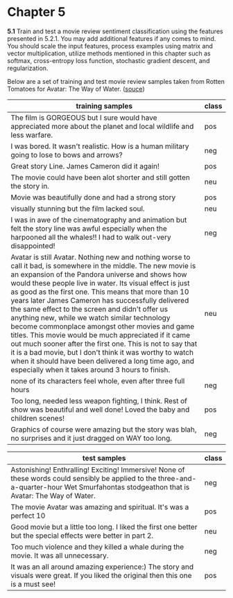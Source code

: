 # Chapter 5
__5.1__ Train and test a movie review sentiment classification using the features presented in 5.2.1. You may add additional features if any comes to mind. You should scale the input features, process examples using matrix and vector multiplication, utilize methods mentioned in this chapter such as softmax, cross-entropy loss function, stochastic gradient descent, and regularization. 

Below are a set of training and test movie review samples taken from Rotten Tomatoes for Avatar: The Way of Water. ([souce](https://www.rottentomatoes.com/m/avatar_the_way_of_water))

| training samples                                                                                                                                                                                                                                                                                                                                                                                                                                                                                                                                                                                                                                                                                                                                                                             | class |
|----------------------------------------------------------------------------------------------------------------------------------------------------------------------------------------------------------------------------------------------------------------------------------------------------------------------------------------------------------------------------------------------------------------------------------------------------------------------------------------------------------------------------------------------------------------------------------------------------------------------------------------------------------------------------------------------------------------------------------------------------------------------------------------------|------|
| The film is GORGEOUS but I sure would have appreciated more about the planet and local wildlife and less warfare.                                                                                                                                                                                                                                                                                                                                                                                                                                                                                                                                                                                                                                                                            |pos|
| I was bored. It wasn't realistic. How is a human military going to lose to bows and arrows?                                                                                                                                                                                                                                                                                                                                                                                                                                                                                                                                                                                                                                                                                                  |neg|
| Great story Line. James Cameron did it again!                                                                                                                                                                                                                                                                                                                                                                                                                                                                                                                                                                                                                                                                                                                                                |pos|
| The movie could have been alot shorter and still gotten the story in.                                                                                                                                                                                                                                                                                                                                                                                                                                                                                                                                                                                                                                                                                                                        |neu|
| Movie was beautifully done and had a strong story                                                                                                                                                                                                                                                                                                                                                                                                                                                                                                                                                                                                                                                                                                                                            |pos|
| visually stunning but the film lacked soul.                                                                                                                                                                                                                                                                                                                                                                                                                                                                                                                                                                                                                                                                                                                                                  |neu|
| I was in awe of the cinematography and animation but felt the story line was awful especially when the harpooned all the whales!! I had to walk out-very disappointed!                                                                                                                                                                                                                                                                                                                                                                                                                                                                                                                                                                                                                       |neg|
| Avatar is still Avatar. Nothing new and nothing worse to call it bad, is somewhere in the middle. The new movie is an expansion of the Pandora universe and shows how would these people live in water. Its visual effect is just as good as the first one. This means that more than 10 years later James Cameron has successfully delivered the same effect to the screen and didn't offer us anything new, while we watch similar technology become commonplace amongst other movies and game titles. This movie would be much appreciated if it came out much sooner after the first one. This is not to say that it is a bad movie, but I don't think it was worthy to watch when it should have been delivered a long time ago, and especially when it takes around 3 hours to finish. |neu|
|none of its characters feel whole, even after three full hours|neg|
|Too long, needed less weapon fighting, I think. Rest of show was beautiful and well done! Loved the baby and children scenes!|pos|
|Graphics of course were amazing but the story was blah, no surprises and it just dragged on WAY too long.|neg|

|test samples |class |
|-------------|------|
|Astonishing! Enthralling! Exciting! Immersive! None of these words could sensibly be applied to the three-and-a-quarter-hour Wet Smurfahontas stodgeathon that is Avatar: The Way of Water.|neg|
|The movie Avatar was amazing and spiritual. It's was a perfect 10|pos|
|Good movie but a little too long. I liked the first one better but the special effects were better in part 2.|neu|
|Too much violence and they killed a whale during the movie. It was all unnecessary.|neg|
|It was an all around amazing experience:) The story and visuals were great. If you liked the original then this one is a must see!|pos|
